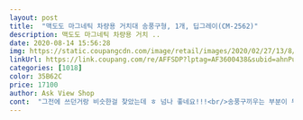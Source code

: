 ```yaml
---
layout: post 
title:  "맥도도 마그네틱 차량용 거치대 송풍구형, 1개, 딥그레이(CM-2562)" 
description: 맥도도 마그네틱 차량용 거치 ..
date: 2020-08-14 15:56:28 
img: https://static.coupangcdn.com/image/retail/images/2020/02/27/13/8/603d882f-77ad-49af-b752-8989d61bf114.jpg 
linkUrl: https://link.coupang.com/re/AFFSDP?lptag=AF3600438&subid=ahnPublicAsk&pageKey=1298333111&itemId=2311355048&vendorItemId=70308135720&traceid=V0-113-511cf597a3b9c037 
categories: [1018] 
color: 35B62C 
price: 17100 
author: Ask View Shop 
cont:  "그전에 쓰던거랑 비슷한걸 찾았는데 ㅎ 넘나 좋네요!!!<br/>송풍구끼우는 부분이 두꺼워 약간 걱정했는데 문제없이 끼워지네요<br/>운행중에는 안해봤지만 일단 괜찮네요<br/>자력 강하고 외형도 고급집니다 하나더 구매합니다<br/>제품퀄리티 좋네요.<br/><br/>휴대폰 탈착시 빠지는 것도 없는듯하네요<br/>힘도 좋고 ㅎㅎ 아주 만족합니다!!<br/>" 
---
```

